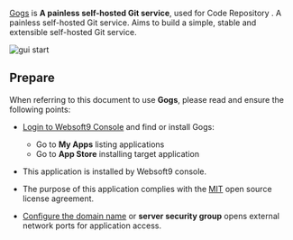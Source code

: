 [Gogs](https://gogs.io/) is **A painless self-hosted Git service**, used for Code Repository . A painless self-hosted Git service. Aims to build a simple, stable and extensible self-hosted Git service.


![gui start](https://libs.websoft9.com/Websoft9/DocsPicture/zh/gogs/gogs-guistart-websoft9.png)


## Prepare

When referring to this document to use **Gogs**, please read and ensure the following points:

- [Login to Websoft9 Console](./login-console) and find or install Gogs:
  - Go to **My Apps** listing applications 
  - Go to **App Store** installing target application

- This application is installed by Websoft9 console.


- The purpose of this application complies with the [MIT](https://opensource.org/licenses/MIT) open source license agreement.


- [Configure the domain name](./domain-set) or **server security group** opens external network ports for application access.